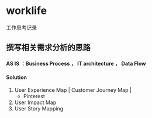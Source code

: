 # worklife
工作思考记录

## 撰写相关需求分析的思路
#### AS IS ：Business Process ， IT architecture ， Data Flow  
#### Solution 
 1. User Experience Map |  Customer Journey Map | 
    + Pinterest 
 2. User Impact Map 
 3. User Story Mapping 

